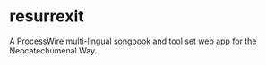 # resurrexit

A ProcessWire multi-lingual songbook and tool set web app for the Neocatechumenal Way.
